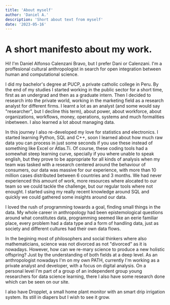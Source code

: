 ```yaml
---
title: 'About myself'
author: 'Daniel A.'
description: 'Short about text from myself'
date: '2023-05-16'
---
```

# A short manifesto about my work.

Hi! I'm Daniel Alfonso Calenzani Bravo, but I prefer Dani or Calenzani. I'm a proffesional cultural anthropologist in search for open integration between human and computational science. 

I did my bachelor's degree at PUCP, a private catholic college in Peru. By the end of my studies I started working in the public sector for a short time, first as an undergrad and then as a graduate intern. Then I decided to research into the private world, working in the marketing field as a research analyst for different firms. I learnt a lot as an analyst (and some would say "researcher", but I decline this term), about power, about workforce, about organizations, workflows, money, operations, systems and much formalities inbetween. I also learned a lot about managing data. 

In this journey I also re-developed my love for statistics and electronics. I started learning Python, SQL and C++, soon I learned about how much raw data you can process in just some seconds if you use these instead of something like Excel or Atlas.Ti. Of course, these coding tools had a somewhat steep learning curve, specially if you where unable to speak english, but they prove to be appropriate for all kinds of analysis when my team was tasked with a research centered around the behaviour of consumers, our data was massive for our experience, with more than 10 million cases distributed between 6 countries and 3 months. We had never experienced this amount of work, more resources where alocated to our team so we could tackle the challenge, but our regular tools where not enought. I started using my really recent knowledge around SQL and quickly we could gathered some insights around our data. 

I loved the rush of programming towards a goal, finding small things in the data. My whole career in anthropology had been epistemological questions around what constitutes data, programming seemed like an eerie familiar place, every problem had a data type and a form of handling data, just as society and different cultures had their own data flows. 

In the begining most of philosophers and social thinkers where also mathematicians, science was not divorced as not "divorced" as it is nowadays. However, how can we re-mary science to produce a new holistic offspring? Just by the understanding of both fields at a deep level. As an anthropologist nowadays I'm on my own PATH, currently I'm working as a private analyst and developer, with a focus on digital analysis. On a personal level I'm part of a group of an independent group young researchers for data science learning, there I also have some research done which can be seen on our site.

I also have Dropplet, a small home plant monitor with an smart drip irrigation system. Its still in diapers but I wish to see it grow.



